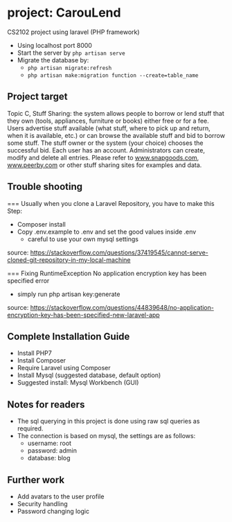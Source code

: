 # project: CarouLend
CS2102 project using laravel (PHP framework)

* Using localhost port 8000
* Start the server by `php artisan serve`
* Migrate the database by:
  * `php artisan migrate:refresh`
  * `php artisan make:migration function --create=table_name`  
  
## Project target
Topic C, Stuff Sharing: the system allows people to borrow or lend stuff that they own (tools, appliances, furniture or books) either free or for a fee. Users advertise stuff available (what stuff, where to pick up and return, when it is available, etc.) or can browse the available stuff and bid to borrow some stuff. The stuff owner or the system (your choice) chooses the successful bid. Each user has an account. Administrators can create, modify and delete all entries. Please refer to www.snapgoods.com, www.peerby.com or other stuff sharing sites for examples and data.
  

## Trouble shooting

===
Usually when you clone a Laravel Repository, you have to make this Step:
- Composer install
- Copy .env.example to .env and set the good values inside .env
  * careful to use your own mysql settings

source: https://stackoverflow.com/questions/37419545/cannot-serve-cloned-git-repository-in-my-local-machine

===
Fixing RuntimeException No application encryption key has been specified error
- simply run php artisan key:generate


source: https://stackoverflow.com/questions/44839648/no-application-encryption-key-has-been-specified-new-laravel-app

## Complete Installation Guide
* Install PHP7
* Install Composer
* Require Laravel using Composer
* Install Mysql (suggested database, default option)
* Suggested install: Mysql Workbench (GUI)

## Notes for readers
* The sql querying in this project is done using raw sql queries as required.
* The connection is based on mysql, the settings are as follows:
  * username: root
  * password: admin
  * database: blog
  
## Further work
* Add avatars to the user profile
* Security handling
* Password changing logic